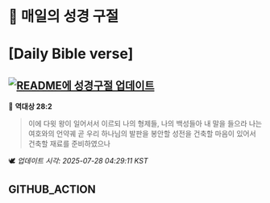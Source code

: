 # 🙏 매일의 성경 구절
# [Daily Bible verse]
## [![README에 성경구절 업데이트](https://github.com/DONGSUKA/first_test/actions/workflows/update-readme-bible.yml/badge.svg)](https://github.com/DONGSUKA/first_test/actions/workflows/update-readme-bible.yml)
<!-- START_BIBLE_VERSE -->
📖 **역대상 28:2**
> 이에 다윗 왕이 일어서서 이르되 나의 형제들, 나의 백성들아 내 말을 들으라 나는 여호와의 언약궤 곧 우리 하나님의 발판을 봉안할 성전을 건축할 마음이 있어서 건축할 재료를 준비하였으나

🕊️ _업데이트 시각: 2025-07-28 04:29:11 KST_
  <!-- END_BIBLE_VERSE -->
## GITHUB_ACTION
